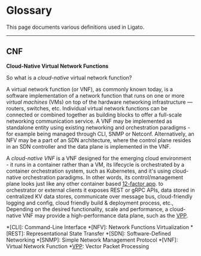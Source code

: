 # Glossary

This page documents various definitions used in Ligato.

---

## CNF

**Cloud-Native Virtual Network Functions**

So what is a *cloud-native* virtual network function? 

A virtual network function (or VNF), as commonly known today, is a software implementation of a network function that runs on one or more *virtual machines* (VMs) on top of the hardware networking infrastructure — routers, switches, etc. Individual virtual network functions can be connected or combined together as building blocks to offer a full-scale networking communication service. A VNF may be implemented as standalone entity using existing networking and orchestration paradigms - for example being managed through CLI, SNMP or Netconf. Alternatively, an NFV may be a part
of an SDN architecture, where the control plane resides in an SDN controller and the data plane is implemented in the VNF.

A *cloud-native VNF* is a VNF designed for the emerging cloud environment - it runs in a container rather than a VM, its lifecycle is orchestrated by a container orchestration system, such as Kubernetes, and it's using cloud-native orchestration paradigms. In other words, its control/management plane looks just like any other container based [12-factor app][l2-factor-app]. to orchestrator or external clients it exposes REST or gRPC APIs, data stored in centralized KV data stores, communicate over message bus, cloud-friendly logging and config, cloud friendly build & deployment process, etc., Depending on the desired functionality, scale and performance, a cloud-native VNF may provide a high-performance data plane, such as the [VPP][vpp].

[l2-factor-app]: https://12factor.net
[vpp]: https://fd.io

*[CLI]: Command-Line Interface
*[NFV]: Network Functions Virtualization
*[REST]: Representational State Transfer
*[SDN]: Software-Defined Networking
*[SNMP]: Simple Network Management Protocol
*[VNF]: Virtual Network Function
*[VPP]: Vector Packet Processing
